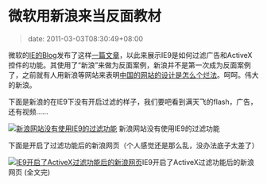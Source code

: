 # 微软用新浪来当反面教材
>date: 2011-03-03T08:30:49+08:00



微软的[IE的Blog](http://blogs.msdn.com/b/ie/)发布了这样[一篇文章](http://ie.microsoft.com/testdrive/IEBlog/2011/Feb/affc-image1.png)，以此来展示IE9是如何过滤广告和ActiveX控件的功能。其使用了“新浪”来做为反面案例，新浪并不是第一次成为反面案例了，之前就有人用新浪等网站来表明[中国的网站的设计是怎么个烂法](https://coolshell.cn/articles/3605.html "为什么中国的网页设计那么烂？")。呵呵。伟大的新浪。


下面是新浪的在IE9下没有开启过滤的样子，我们要吧看到满天飞的flash，广告，还有视频……




[![新浪网站没有使用IE9的过滤功能](http://ie.microsoft.com/testdrive/IEBlog/2011/Feb/affc-image1.png "新浪网站没有使用IE9的过滤功能")](http://ie.microsoft.com/testdrive/IEBlog/2011/Feb/affc-image1.png)
新浪网站没有使用IE9的过滤功能


下面是开启了过滤功能后的新浪网页（个人感觉还是那么乱，没办法底子太差了）



[![IE9开启了ActiveX过滤功能后的新浪网页](http://ie.microsoft.com/testdrive/IEBlog/2011/Feb/affc-image2.png "IE9开启了ActiveX过滤功能后的新浪网页")](http://ie.microsoft.com/testdrive/IEBlog/2011/Feb/affc-image2.png)IE9开启了ActiveX过滤功能后的新浪网页
(全文完)


